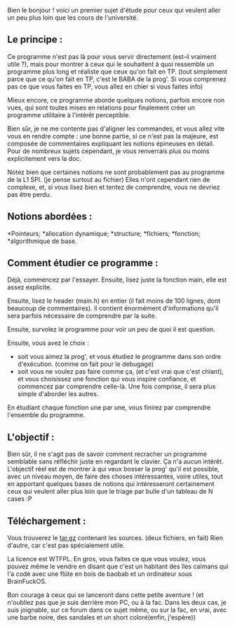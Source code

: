 Bien le bonjour !
voici un premier sujet d'étude pour ceux qui veulent aller un peu plus loin que les cours de l'université.




## Le principe :
Ce programme n'est pas là pour vous servir directement (est-il vraiment utile ?), mais pour montrer à ceux qui le souhaitent à quoi ressemble un programme plus long et réaliste que ceux qu'on fait en TP. (tout simplement parce que ce qu'on fait en TP, c'est le BABA de la prog'. Si vous comprenez pas ce que vous faites en TP, vous allez en chier si vous faites info)

Mieux encore, ce programme aborde quelques notions, parfois encore non vues, qui sont toutes mises en relations pour finalement créer un programme utilitaire à l'intérêt perceptible.

Bien sûr, je ne me contente pas d'aligner les commandes, et vous allez vite vous en rendre compte : une bonne partie, si ce n'est pas la majeure, est composée de commentaires expliquant les notions épineuses en détail. Pour de nombreux sujets cependant, je vous renverrais plus ou moins explicitement vers la doc.

Notez bien que certaines notions ne sont probablement pas au programme de la L1 SPI.  (je pense surtout au fichier) Elles n'ont cependant rien de complexe, et, si vous lisez bien et tentez de comprendre, vous ne devriez pas être perdu.




## Notions abordées :
 *Pointeurs;
 *allocation dynamique;
 *structure;
 *fichiers;
 *fonction;
 *algorithmique de base.




## Comment étudier ce programme :
Déjà, commencez par l'essayer. Ensuite, lisez juste la fonction main, elle est assez explicite.

Ensuite, lisez le header (main.h) en entier (il fait moins de 100 lignes, dont beaucoup de commentaires). Il contient énormément d'informations qu'il sera parfois nécessaire de comprendre par la suite.

Ensuite, survolez le programme pour voir un peu de quoi il est question.

Ensuite, vous avez le choix : 
- soit vous aimez la prog', et vous étudiez le programme dans son ordre d'exécution. (comme on fait pour le debugage)
- soit vous ne voulez pas faire comme ça, (et c'est vrai que c'est chiant), et vous choisissez une fonction qui vous inspire confiance, et commencez par comprendre celle-là. Une fois comprise, il sera plus simple d'aborder les autres.

En étudiant chaque fonction une par une, vous finirez par comprendre l'ensemble du programme.




## L'objectif :
Bien sûr, il ne s'agit pas de savoir comment recracher un programme semblable sans réfléchir juste en regardant le clavier. Ça n'a aucun intérêt. L'objectif réel est de montrer à qui veux bosser la prog' qu'il est possible, avec un niveau moyen, de faire des choses intéressantes, voire utiles, tout en apportant quelques bases de notions qui intéresseront certainement ceux qui veulent aller plus loin que le triage par bulle d'un tableau de N cases  :P 




## Téléchargement :
Vous trouverez le [tar.gz](http://matael.org/~lucas/CreationClasseC.tar.gz) contenant les sources. (deux fichiers, en fait)
Rien d'autre, car c'est pas spécialement utile.


La licence est WTFPL. En gros, vous faites ce que vous voulez, vous pouvez même le vendre en disant que c'est un habitant des îles caïmans qui l'a codé avec une flûte en bois de baobab et un ordinateur sous BrainFuckOS.






Bon courage à ceux qui se lanceront dans cette petite aventure !
(et n'oubliez pas que je suis derrière mon PC, ou à la fac. Dans les deux cas, je suis joignable, sur ce forum dans ce sujet même, ou sur la fac, en vrai, avec  une barbe noire, des sandales et un short coloré(enfin, j'espère))
